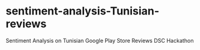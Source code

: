 # sentiment-analysis-Tunisian-reviews
Sentiment Analysis on Tunisian Google Play Store Reviews DSC Hackathon

